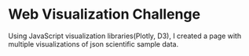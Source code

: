 # Web Visualization Challenge

Using JavaScript visualization libraries(Plotly, D3), I created a page with multiple visualizations of json scientific sample data. 
